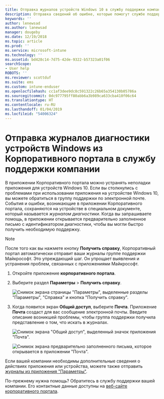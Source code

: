 ```yaml
---
title: Отправка журналов устройств Windows 10 в службу поддержки компании | Документы Майкрософт
description: Отправка сведений об ошибке, которые помогут службе поддержки компании устранить проблемы с вашим приложением
keywords: ''
author: lenewsad
ms.author: lanewsad
manager: dougeby
ms.date: 12/19/2018
ms.topic: article
ms.prod: ''
ms.service: microsoft-intune
ms.technology: ''
ms.assetid: bd428c14-7d75-42de-9322-b57323a01f06
searchScope:
- User help
ROBOTS: ''
ms.reviewer: scottduf
ms.suite: ems
ms.custom: intune-enduser
ms.openlocfilehash: cc1af3dee9dc8c591322c26b65a354130b05786a
ms.sourcegitcommit: 0dc977795ff80abb6a3b989ca633cba410f06c64
ms.translationtype: HT
ms.contentlocale: ru-RU
ms.lasthandoff: 01/04/2019
ms.locfileid: "54006324"
---
```

# <a name="send-diagnostic-logs-to-your-company-support-from-company-portal-for-windows"></a>Отправка журналов диагностики устройств Windows из Корпоративного портала в службу поддержки компании

В приложении Корпоративного портала можно устранять неполадки приложения для устройств Windows 10. Если вы столкнулись с проблемами при использовании приложения на устройстве Windows 10, вы можете обратиться в группу поддержки по электронной почте. События и ошибки, возникающие в приложении Корпоративного портала, сохраняются на устройстве в специальном документе, который называется _журналом диагностики_. Когда вы запрашиваете помощь, в приложении открывается предварительно заполненное письмо с идентификатором диагностики, чтобы вы могли быстро получить необходимую поддержку.

> [!Note]       
> После того как вы нажмете кнопку **Получить справку**, Корпоративный портал автоматически отправит ваши журналы группе поддержки Майкрософт. Это упреждающий шаг. Он упрощает выявления и устранения проблем, связанных с приложениями Майкрософт.  

1. Откройте приложение **корпоративного портала**.
2. Выберите раздел **Параметры** > **Получить справку**.  

   ![Снимок экрана страницы "Параметры", выделенные разделы "Параметры", "Справка" и кнопка "Получить справку".](./media/1811_Get_Help_Windows_Cpapp.png)    

3. Когда появится экран **Общий доступ**, выберите **Почта**. Приложение **Почта** создаст для вас сообщение электронной почты. Введите описание возникшей проблемы, чтобы группа поддержки получила представление о том, что искать в журналах.

   ![Снимок экрана "Общий доступ", выделенный значок приложения "Почта".](./media/1811_Mail_Logs_Windows_CPapp.png)  


   ![Снимок экрана предварительно заполненного письма, которое открывается в приложении "Почта".](./media/1811_Get_Help_Email_Windows_CPapp.png)  

Если вашей компании необходимы дополнительные сведения о действиях приложения или устройства, можете также отправить [журналы из приложения "Параметры"](send-logs-to-your-it-admin-settings-windows.md).  

По-прежнему нужна помощь? Обратитесь в службу поддержки вашей компании. Его контактные данные доступны на [веб-сайте корпоративного портала](https://go.microsoft.com/fwlink/?linkid=2010980).  
